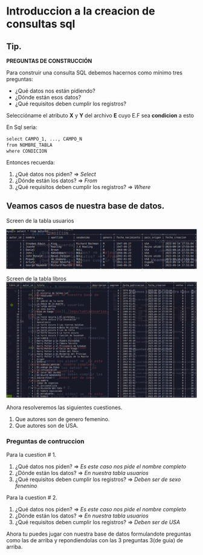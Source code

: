 # Introduccion a la creacion de consultas sql

## Tip.

**PREGUNTAS DE CONSTRUCCIÓN**

Para construir una consulta SQL debemos hacernos como mínimo tres preguntas:

- ¿Qué datos nos están pidiendo?
- ¿Dónde están esos datos?
- ¿Qué requisitos deben cumplir los registros?

Seleccióname el atributo **X** y **Y**
del archivo **E** cuyo E.F sea **condicion** a esto

En Sql seria:

```
select CAMPO_1, ..., CAMPO_N
from NOMBRE_TABLA
where CONDICION
```

Entonces recuerda:

1. ¿Qué datos nos piden? => _Select_
2. ¿Dónde están los datos? => _From_
3. ¿Qué requisitos deben cumplir los registros? => _Where_

## Veamos casos de nuestra base de datos.

Screen de la tabla usuarios

![Tabla usuarios](./imgs/tablaUsuarios.png)

Screen de la tabla libros
![Tabla libros](./imgs/tablalibros.png)

Ahora resolveremos las siguientes cuestiones.

1. Que autores son de genero femenino.
2. Que autores son de USA.

### Preguntas de contruccion

Para la cuestion # 1.

1. ¿Qué datos nos piden? => _Es este caso nos pide el nombre completo_
2. ¿Dónde están los datos? => _En nuestra tabla usuarios_
3. ¿Qué requisitos deben cumplir los registros? => _Deben ser de sexo fenenino_

Para la cuestion # 2.

1. ¿Qué datos nos piden? => _Es este caso nos pide el nombre completo_
2. ¿Dónde están los datos? => _En nuestra tabla usuarios_
3. ¿Qué requisitos deben cumplir los registros? => _Deben ser de USA_

Ahora tu puedes jugar con nuestra base de datos formulandote preguntas como las de arriba y repondiendolas con las 3 preguntas 3(de guia) de arriba.
